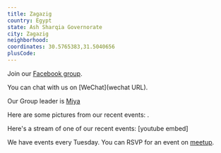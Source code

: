 ```yaml
---
title: Zagazig
country: Egypt
state: Ash Sharqia Governorate
city: Zagazig
neighborhood: 
coordinates: 30.5765383,31.5040656
plusCode:
---
```

Join our [Facebook group](https://www.facebook.com/groups/free.code.camp.zagazig).

You can chat with us on [WeChat](wechat URL).

Our Group leader is [Miya](freecodecamp.org/miya)

Here are some pictures from our recent events:
![]().

Here's a stream of one of our recent events:
[youtube embed]

We have events every Tuesday. You can RSVP for an event on [meetup](meetupurl).
